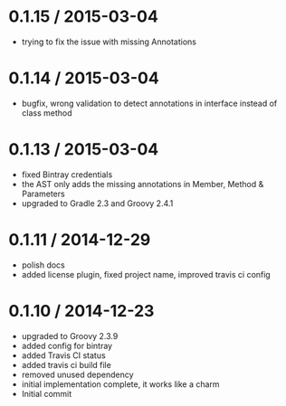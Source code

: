 
0.1.15 / 2015-03-04
==================

  * trying to fix the issue with missing Annotations

0.1.14 / 2015-03-04
==================

  * bugfix, wrong validation to detect annotations in interface instead of class method

0.1.13 / 2015-03-04
==================

  * fixed Bintray credentials
  * the AST only adds the missing annotations in Member, Method & Parameters
  * upgraded to Gradle 2.3 and Groovy 2.4.1

0.1.11 / 2014-12-29
==================

  * polish docs
  * added license plugin, fixed project name, improved travis ci config

0.1.10 / 2014-12-23
==================

  * upgraded to Groovy 2.3.9
  * added config for bintray
  * added Travis CI status
  * added travis ci build file
  * removed unused dependency
  * initial implementation complete, it works like a charm
  * Initial commit
